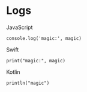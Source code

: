 # Logs

JavaScript
```
console.log('magic:', magic)
```

Swift
```
print("magic:", magic)
```

Kotlin
```
println("magic")
```
